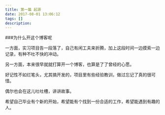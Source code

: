 ```yaml
---
title: 第一篇 起源
date: 2017-08-01 13:06:12
tags: []
description:
---
```


###为什么开这个博客呢

一方面，实习项目告一段落了，自己有闲工夫来折腾，加上这段时间一边摸索一边记录，有种不吐不快的冲动。

另一方面，本来很早就就打算开一个博客，也算是了了曾经的心愿。

好记性不如烂笔头，尤其搞开发的，项目里有些经验教训，做过忘记了真的很可惜。

偶尔也会在这儿吐吐槽，讲讲故事。

希望自己毕业有个新的开始，希望能有个找到一份合适的工作，希望能遇到有趣的人。

